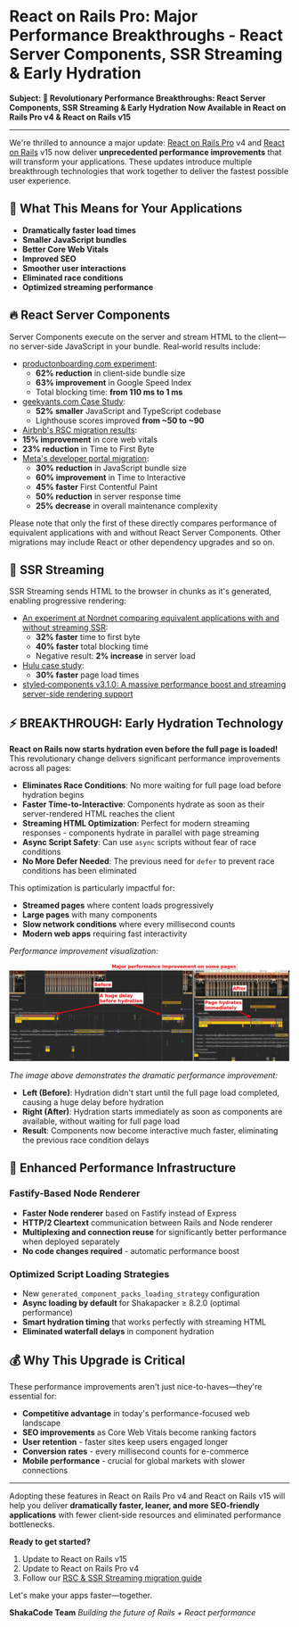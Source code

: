 # React on Rails Pro: Major Performance Breakthroughs - React Server Components, SSR Streaming & Early Hydration

**Subject: 🚀 Revolutionary Performance Breakthroughs: React Server Components, SSR Streaming & Early Hydration Now Available in React on Rails Pro v4 & React on Rails v15**

---

We're thrilled to announce a major update: [React on Rails Pro](https://www.shakacode.com/react-on-rails-pro/) v4 and [React on Rails](https://github.com/shakacode/react_on_rails) v15 now deliver **unprecedented performance improvements** that will transform your applications. These updates introduce multiple breakthrough technologies that work together to deliver the fastest possible user experience.

## 🎯 What This Means for Your Applications

- **Dramatically faster load times**
- **Smaller JavaScript bundles**
- **Better Core Web Vitals**
- **Improved SEO**
- **Smoother user interactions**
- **Eliminated race conditions**
- **Optimized streaming performance**

## 🔥 React Server Components

Server Components execute on the server and stream HTML to the client—no server-side JavaScript in your bundle. Real‑world results include:

- [productonboarding.com experiment](https://frigade.com/blog/bundle-size-reduction-with-rsc-and-frigade):
  - **62% reduction** in client‑side bundle size
  - **63% improvement** in Google Speed Index
  - Total blocking time: **from 110 ms to 1 ms**
- [geekyants.com Case Study](https://geekyants.com/en-gb/blog/boosting-performance-with-nextjs-and-react-server-components-a-geekyantscom-case-study):
  - **52% smaller** JavaScript and TypeScript codebase
  - Lighthouse scores improved **from ~50 to ~90**
- [Airbnb's RSC migration results](<https://questlab.pro/blog-posts/web-development/wd-pl-2024-articleId912i1h212818#:~:text=%22Our%20migration%20to%20React%20Server%20Components%20resulted%20in%20a%2015%25%20improvement%20in%20core%20web%20vitals%20and%20a%2023%25%20reduction%20in%20Time%20to%20First%20Byte%20(TTFB)%20across%20all%20markets.%22%20%2D%20Airbnb%20Engineering%20Team>):
- **15% improvement** in core web vitals
- **23% reduction** in Time to First Byte
- [Meta's developer portal migration](https://questlab.pro/blog-posts/web-development/wd-pl-2024-articleId912i1h212818#:~:text=Meta%27s%20RSC%20Implementation%20Results):
  - **30% reduction** in JavaScript bundle size
  - **60% improvement** in Time to Interactive
  - **45% faster** First Contentful Paint
  - **50% reduction** in server response time
  - **25% decrease** in overall maintenance complexity

Please note that only the first of these directly compares performance of equivalent applications with and without React Server Components.
Other migrations may include React or other dependency upgrades and so on.

## 🌊 SSR Streaming

SSR Streaming sends HTML to the browser in chunks as it's generated, enabling progressive rendering:

- [An experiment at Nordnet comparing equivalent applications with and without streaming SSR](https://www.diva-portal.org/smash/get/diva2:1903931/FULLTEXT01.pdf):
  - **32% faster** time to first byte
  - **40% faster** total blocking time
  - Negative result: **2% increase** in server load
- [Hulu case study](https://www.compilenrun.com/docs/framework/nextjs/nextjs-ecosystem/nextjs-case-studies/#case-study-3-hulus-streaming-platform):
  - **30% faster** page load times
- [styled‑components v3.1.0: A massive performance boost and streaming server-side rendering support](https://medium.com/styled-components/v3-1-0-such-perf-wow-many-streams-c45c434dbd03)

## ⚡️ **BREAKTHROUGH: Early Hydration Technology**

**React on Rails now starts hydration even before the full page is loaded!** This revolutionary change delivers significant performance improvements across all pages:

- **Eliminates Race Conditions**: No more waiting for full page load before hydration begins
- **Faster Time-to-Interactive**: Components hydrate as soon as their server-rendered HTML reaches the client
- **Streaming HTML Optimization**: Perfect for modern streaming responses - components hydrate in parallel with page streaming
- **Async Script Safety**: Can use `async` scripts without fear of race conditions
- **No More Defer Needed**: The previous need for `defer` to prevent race conditions has been eliminated

This optimization is particularly impactful for:

- **Streamed pages** where content loads progressively
- **Large pages** with many components
- **Slow network conditions** where every millisecond counts
- **Modern web apps** requiring fast interactivity

_Performance improvement visualization:_

![Performance comparison showing early hydration improvement](../assets/early-hydration-performance-comparison.jpg)

_The image above demonstrates the dramatic performance improvement:_

- **Left (Before)**: Hydration didn't start until the full page load completed, causing a huge delay before hydration
- **Right (After)**: Hydration starts immediately as soon as components are available, without waiting for full page load
- **Result**: Components now become interactive much faster, eliminating the previous race condition delays

## 🚀 Enhanced Performance Infrastructure

### Fastify-Based Node Renderer

- **Faster Node renderer** based on Fastify instead of Express
- **HTTP/2 Cleartext** communication between Rails and Node renderer
- **Multiplexing and connection reuse** for significantly better performance when deployed separately
- **No code changes required** - automatic performance boost

### Optimized Script Loading Strategies

- New `generated_component_packs_loading_strategy` configuration
- **Async loading by default** for Shakapacker ≥ 8.2.0 (optimal performance)
- **Smart hydration timing** that works perfectly with streaming HTML
- **Eliminated waterfall delays** in component hydration

## 💰 Why This Upgrade is Critical

These performance improvements aren't just nice-to-haves—they're essential for:

- **Competitive advantage** in today's performance-focused web landscape
- **SEO improvements** as Core Web Vitals become ranking factors
- **User retention** - faster sites keep users engaged longer
- **Conversion rates** - every millisecond counts for e-commerce
- **Mobile performance** - crucial for global markets with slower connections

---

Adopting these features in React on Rails Pro v4 and React on Rails v15 will help you deliver **dramatically faster, leaner, and more SEO‑friendly applications** with fewer client‑side resources and eliminated performance bottlenecks.

**Ready to get started?**

1. Update to React on Rails v15
2. Update to React on Rails Pro v4
3. Follow our [RSC & SSR Streaming migration guide](https://www.shakacode.com/react-on-rails-pro/docs/react-server-components/tutorial/)

Let's make your apps faster—together.

**ShakaCode Team**
_Building the future of Rails + React performance_
